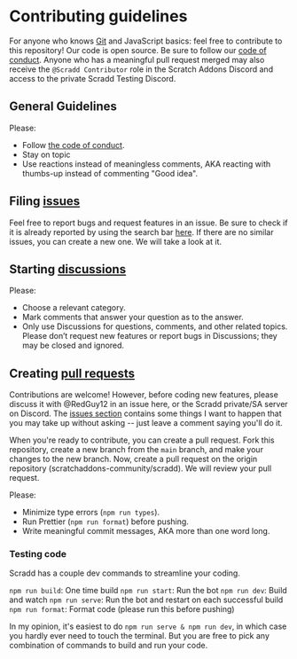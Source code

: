 # Contributing guidelines

For anyone who knows [Git](https://git-scm.com) and JavaScript basics: feel free to contribute to this repository! Our code is open source. Be sure to follow our [code of conduct](CODE_OF_CONDUCT.md). Anyone who has a meaningful pull request merged may also receive the `@Scradd Contributor` role in the Scratch Addons Discord and access to the private Scradd Testing Discord.

## General Guidelines

Please:

-   Follow [the code of conduct](CODE_OF_CONDUCT.md).
-   Stay on topic
-   Use reactions instead of meaningless comments, AKA reacting with thumbs-up instead of commenting "Good idea".

## Filing [issues](https://docs.github.com/en/github/managing-your-work-on-github/about-issues)

Feel free to report bugs and request features in an issue. Be sure to check if it is already reported by using the search bar [here](https://github.com/scratchaddons-community/scradd/issues). If there are no similar issues, you can create a new one. We will take a look at it.

## Starting [discussions](https://docs.github.com/en/discussions/collaborating-with-your-community-using-discussions/about-discussions)

Please:

-   Choose a relevant category.
-   Mark comments that answer your question as to the answer.
-   Only use Discussions for questions, comments, and other related topics. Please don’t request new features or report bugs in Discussions; they may be closed and ignored.

## Creating [pull requests](https://docs.github.com/en/github/collaborating-with-issues-and-pull-requests/about-pull-requests)

Contributions are welcome! However, before coding new features, please discuss it with @RedGuy12 in an issue here, or the Scradd private/SA server on Discord. The [issues section](https://github.com/scratchaddons-community/scradd/issues?q=is%3Aissue+is%3Aopen) contains some things I want to happen that you may take up without asking -- just leave a comment saying you'll do it.

When you're ready to contribute, you can create a pull request. Fork this repository, create a new branch from the `main` branch, and make your changes to the new branch. Now, create a pull request on the origin repository (scratchaddons-community/scradd). We will review your pull request.

Please:

-   Minimize type errors (`npm run types`).
-   Run Prettier (`npm run format`) before pushing.
-   Write meaningful commit messages, AKA more than one word long.

### Testing code

Scradd has a couple dev commands to streamline your coding.

`npm run build`: One time build
`npm run start`: Run the bot
`npm run dev`: Build and watch
`npm run serve`: Run the bot and restart on each successful build
`npm run format`: Format code (please run this before pushing)

In my opinion, it's easiest to do `npm run serve & npm run dev`, in which case you hardly ever need to touch the terminal. But you are free to pick any combination of commands to build and run your code.
